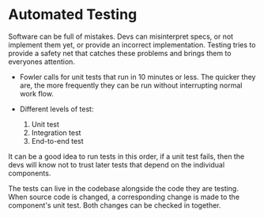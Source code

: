 # Automated Testing

Software can be full of mistakes. Devs can misinterpret specs, or not implement them yet, or provide an incorrect implementation. Testing tries to provide a safety net that catches these problems and brings them to everyones attention.

* Fowler calls for unit tests that run in 10 minutes or less. The quicker they are, the more frequently they can be run without interrupting normal work flow.

* Different levels of test:
    1. Unit test
    2. Integration test
    3. End-to-end test

It can be a good idea to run tests in this order, if a unit test fails, then the devs will know not to trust later tests that depend on the individual components.

The tests can live in the codebase alongside the code they are testing. When source code is changed, a corresponding change is made to the component's unit test. Both changes can be checked in together.


